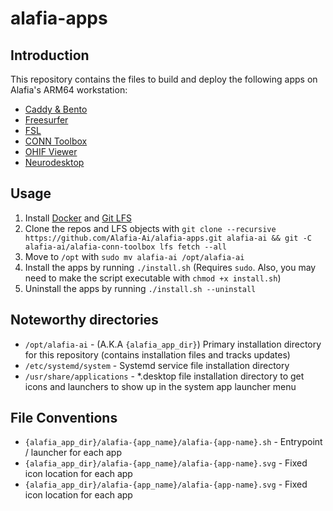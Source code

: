 # alafia-apps

## Introduction

This repository contains the files to build and deploy the following apps on Alafia's ARM64 workstation:

- [Caddy & Bento](alafia-home)
- [Freesurfer](alafia-freesurfer)
- [FSL](alafia-fsl)
- [CONN Toolbox](alafia-conn-toolbox)
- [OHIF Viewer](alafia-ohif)
- [Neurodesktop](alafia-neurodocker)

## Usage

1. Install [Docker](https://docs.docker.com/engine/install/ubuntu/) and [Git LFS](https://github.com/git-lfs/git-lfs/blob/main/INSTALLING.md#2-installing-packages)
2. Clone the repos and LFS objects with `git clone --recursive https://github.com/Alafia-Ai/alafia-apps.git alafia-ai && git -C alafia-ai/alafia-conn-toolbox lfs fetch --all`
3. Move to `/opt` with `sudo mv alafia-ai /opt/alafia-ai`
4. Install the apps by running `./install.sh` (Requires `sudo`. Also, you may need to make the script executable with `chmod +x install.sh`)
5. Uninstall the apps by running `./install.sh --uninstall`

## Noteworthy directories

- `/opt/alafia-ai`          - (A.K.A `{alafia_app_dir}`) Primary installation directory for this repository (contains installation files and tracks updates)
- `/etc/systemd/system`     - Systemd service file installation directory
- `/usr/share/applications` - *.desktop file installation directory to get icons and launchers to show up in the system app launcher menu

## File Conventions

- `{alafia_app_dir}/alafia-{app_name}/alafia-{app-name}.sh`  - Entrypoint / launcher for each app
- `{alafia_app_dir}/alafia-{app_name}/alafia-{app-name}.svg` - Fixed icon location for each app
- `{alafia_app_dir}/alafia-{app_name}/alafia-{app-name}.svg` - Fixed icon location for each app
